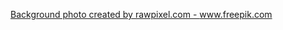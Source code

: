 <a href="https://www.freepik.com/photos/background">Background photo created by rawpixel.com - www.freepik.com</a>